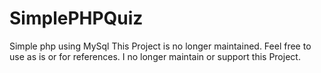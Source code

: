 # SimplePHPQuiz
Simple php using MySql 
This Project is no longer maintained. Feel free to use as is or for references. I no longer maintain or support this Project.

